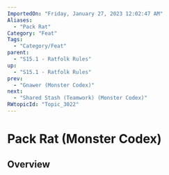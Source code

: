 ```yaml
---
ImportedOn: "Friday, January 27, 2023 12:02:47 AM"
Aliases:
  - "Pack Rat"
Category: "Feat"
Tags:
  - "Category/Feat"
parent:
  - "S15.1 - Ratfolk Rules"
up:
  - "S15.1 - Ratfolk Rules"
prev:
  - "Gnawer (Monster Codex)"
next:
  - "Shared Stash (Teamwork) (Monster Codex)"
RWtopicId: "Topic_3022"
---
```

# Pack Rat (Monster Codex)
## Overview
